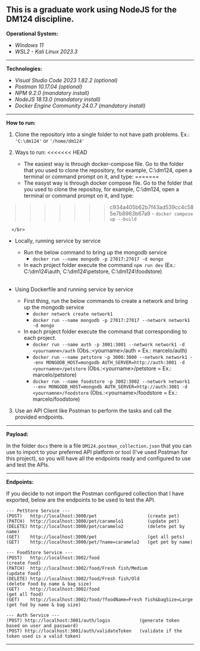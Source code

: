 ## This is a graduate work using NodeJS for the DM124 discipline.

**Operational System:**

- *Windows 11*
- *WSL2 - Kali Linux 2023.3*

---

**Technologies:**

- *Visual Studio Code 2023 1.82.2 (optional)*
- *Postman 10.17.04 (optional)*
- *NPM 9.2.0 (mandatory install)*
- *NodeJS 18.13.0 (mandatory install)*
- *Docker Engine Community 24.0.7 (mandatory install)*

---

**How to run:**

1. Clone the repository into a single folder to not have path problems. Ex.: `'C:\dm124'` or `'/home/dm124'`

2. Ways to run:
<<<<<<< HEAD
   - The easiest way is through docker-compose file. Go to the folder that you used to clone the repository, for example, C:\dm124, open a terminal or command prompt on it, and type:
=======
   - The easyst way is through docker compose file. Go to the folder that you used to clone the repositoy, for example, C:\dm124, open a terminal or command prompt on it, and type:
>>>>>>> c934a405b62b7f43ad539cc4c585e7b8963b67a9
      - `docker compose up --build`

      </br>      
   - Locally, running service by service
      - Run the below command to bring up the mongodb service
         - `docker run --name mongodb -p 27017:27017 -d mongo`
      - In each project folder execute the command `npm run dev` (Ex.: C:\dm124\auth, C:\dm124\petstore, C:\dm124\foodstore)
      
      </br>      
   - Using Dockerfile and running service by service
      - First thing, run the below commands to create a network and bring up the mongodb service
         - `docker network create network1`
         - `docker run --name mongodb -p 27017:27017 --network network1 -d mongo`
      - In each project folder execute the command that corresponding to each project.
         - `docker run --name auth -p 3001:3001 --network network1 -d <yournamne>/auth` (Obs.:\<yourname>/auth = Ex.: marcelo/auth)
         - `docker run --name petstore -p 3000:3000 --network network1 --env MONGODB_HOST=mongodb AUTH_SERVER=http://auth:3001 -d <yournamne>/petstore` (Obs.:\<yourname>/petstore = Ex.: marcelo/petstore)
         - `docker run --name foodstore -p 3002:3002 --network network1 --env MONGODB_HOST=mongodb AUTH_SERVER=http://auth:3001 -d <yournamne>/foodstore` (Obs.:\<yourname>/foodstore = Ex.: marcelo/foodstore)


3. Use an API Client like Postman to perform the tasks and call the provided endpoints. 

---

**Payload:**

In the folder `docs` there is a file `DM124.postman_collection.json` that you can use to import to your preferred API platform or tool (I've used Postman for this project), so you will have all the endpoints ready and configured to use and test the APIs.

---

**Endpoints:**

If you decide to not import the Postman configured collection that I have exported, below are the endpoints to be used to test the API.

```
--- PetStore Service ---
(POST)   http://localhost:3000/pet                   (create pet)
(PATCH)  http://localhost:3000/pet/caramelo1         (update pet)
(DELETE) http://localhost:3000/pet/caramelo2         (delete pet by name)
(GET)    http://localhost:3000/pet                   (get all pets)
(GET)    http://localhost:3000/pet/?name=caramelo2   (get pet by name)

--- FoodStore Service ---
(POST)   http://localhost:3002/food                                      (create food)
(PATCH)  http://localhost:3002/food/Fresh fish/Medium                    (update food)
(DELETE) http://localhost:3002/food/Fresh fish/Old                       (delete food by name & bag size)
(GET)    http://localhost:3002/food                                      (get all food)
(GET)    http://localhost:3002/food/?foodName=Fresh fish&bagSize=Large   (get fod by name & bag size)

--- Auth Service ---
(POST) http://localhost:3001/auth/login           (generate token based on user and password)
(POST) http://localhost:3001/auth/validateToken   (validate if the token used is a valid token)
```

---

